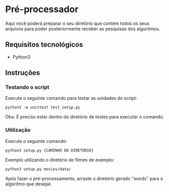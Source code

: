 # Pré-processador

Aqui você poderá preparar o seu diretório que contém todos os seus arquivos para poder 
posteriormente receber as pesquisas dos algoritmos.

## Requisitos tecnológicos

- Python3

## Instruções

### Testando o script
Execute o seguinte comando para testar as unidades do script:

```shell
python3 -m unittest test_setup.py
```

Obs: É preciso estar dentro do diretório de testes para executar o comando.


### Utilização
Execute o seguinte comando:

```shell
python3 setup.py {CAMINHO DO DIRETÓRIO}
```

Exemplo utilizando o diretório de filmes de exemplo:

```shell
python3 setup.py movies/data/
```

Após fazer o pré-processamento, arraste o diretório gerado "words" para o algoritmo que desejar.